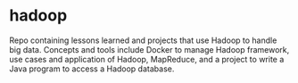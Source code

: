 # hadoop
Repo containing lessons learned and projects that use Hadoop to handle big data. Concepts and tools include Docker to manage Hadoop framework, use cases and application of Hadoop, MapReduce, and a project to write a Java program to access a Hadoop database.

